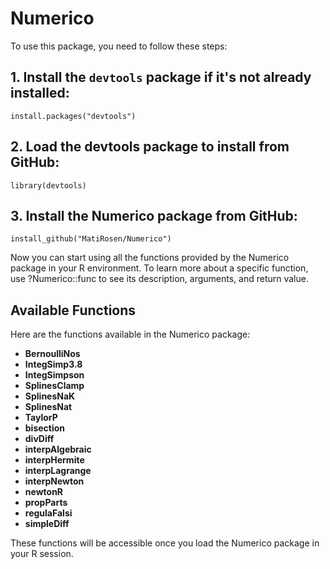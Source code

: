 # Numerico 
To use this package, you need to follow these steps:

## 1. Install the `devtools` package if it's not already installed: 
```
install.packages("devtools")
```
## 2. Load the devtools package to install from GitHub:
```
library(devtools)
```
## 3. Install the Numerico package from GitHub: 
```
install_github("MatiRosen/Numerico")
```

Now you can start using all the functions provided by the Numerico package in your R environment. To learn more about a specific function, use ?Numerico::func to see its description, arguments, and return value.

## Available Functions
Here are the functions available in the Numerico package:

* **BernoulliNos**
* **IntegSimp3.8**
* **IntegSimpson**
* **SplinesClamp**
* **SplinesNaK**
* **SplinesNat**
* **TaylorP**
* **bisection**
* **divDiff**
* **interpAlgebraic**
* **interpHermite**
* **interpLagrange**
* **interpNewton**
* **newtonR**
* **propParts**
* **regulaFalsi**
* **simpleDiff**

These functions will be accessible once you load the Numerico package in your R session.
